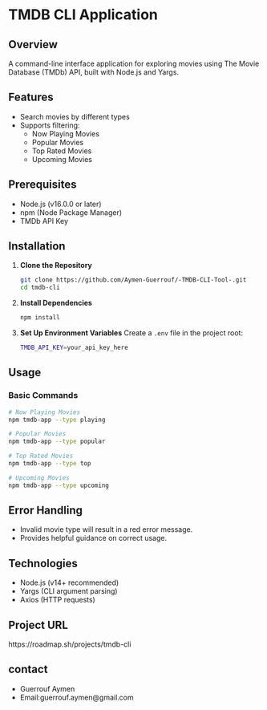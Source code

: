 # TMDB CLI Application

## Overview

A command-line interface application for exploring movies using The Movie Database (TMDb) API, built with Node.js and Yargs.

## Features

- Search movies by different types
- Supports filtering:
  - Now Playing Movies
  - Popular Movies
  - Top Rated Movies
  - Upcoming Movies

## Prerequisites

- Node.js (v16.0.0 or later)
- npm (Node Package Manager)
- TMDb API Key

## Installation

1. **Clone the Repository**
   ```bash
   git clone https://github.com/Aymen-Guerrouf/-TMDB-CLI-Tool-.git
   cd tmdb-cli
   ```
2. **Install Dependencies**
   ```bash
   npm install
   ```
3. **Set Up Environment Variables**
   Create a `.env` file in the project root:
   ```bash
   TMDB_API_KEY=your_api_key_here
   ```

## Usage

### Basic Commands

```bash
# Now Playing Movies
npm tmdb-app --type playing

# Popular Movies
npm tmdb-app --type popular

# Top Rated Movies
npm tmdb-app --type top

# Upcoming Movies
npm tmdb-app --type upcoming
```

<h2>Error Handling</h2>
        <ul>
            <li>Invalid movie type will result in a red error message.</li>
            <li>Provides helpful guidance on correct usage.</li>
</ul>
        <h2>Technologies</h2>
        <ul>
            <li>Node.js (v14+ recommended)</li>
            <li>Yargs (CLI argument parsing)</li>
            <li>Axios (HTTP requests)</li>
        </ul>
<h2>Project URL</h2>
<href>https://roadmap.sh/projects/tmdb-cli</href>
<h2>contact</h2>
        <ul>
            <li>Guerrouf Aymen</li>
            <li>Email:guerrouf.aymen@gmail.com</li>
        </ul>
